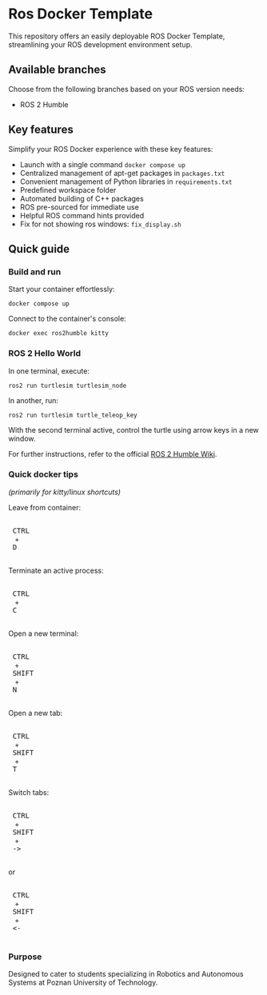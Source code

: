 # Ros Docker Template

This repository offers an easily deployable ROS Docker Template, streamlining your ROS development environment setup.

## Available branches

Choose from the following branches based on your ROS version needs:

- ROS 2 Humble

## Key features

Simplify your ROS Docker experience with these key features:

- Launch with a single command `docker compose up`
- Centralized management of apt-get packages in `packages.txt`
- Convenient management of Python libraries in `requirements.txt`
- Predefined workspace folder
- Automated building of C++ packages
- ROS pre-sourced for immediate use
- Helpful ROS command hints provided
- Fix for not showing ros windows: `fix_display.sh`

## Quick guide

### Build and run

Start your container effortlessly:

```
docker compose up
```

Connect to the container's console:

```
docker exec ros2humble kitty
```

### ROS 2 Hello World

In one terminal, execute:

```
ros2 run turtlesim turtlesim_node
```

In another, run:

```
ros2 run turtlesim turtle_teleop_key
```

With the second terminal active, control the turtle using arrow keys in a new window. <br>

For further instructions, refer to the official [ROS 2 Humble Wiki](https://docs.ros.org/en/humble/index.html).

### Quick docker tips

*(primarily for kitty/linux shortcuts)*

Leave from container:

<kbd> <br> CTRL <br> </kbd> + <kbd> <br> D <br> </kbd>

Terminate an active process:

<kbd> <br> CTRL <br> </kbd> + <kbd> <br> C <br> </kbd>

Open a new terminal:

<kbd> <br> CTRL <br> </kbd> + <kbd> <br> SHIFT <br> </kbd> + <kbd> <br> N <br> </kbd>

Open a new tab:

<kbd> <br> CTRL <br> </kbd> + <kbd> <br> SHIFT <br> </kbd> + <kbd> <br> T <br> </kbd>

Switch tabs:

<kbd> <br> CTRL <br> </kbd> + <kbd> <br> SHIFT <br> </kbd> + <kbd> <br> -> <br> </kbd>

or

<kbd> <br> CTRL <br> </kbd> + <kbd> <br> SHIFT <br> </kbd> + <kbd> <br> <- <br> </kbd>

### Purpose

Designed to cater to students specializing in Robotics and Autonomous Systems at Poznan University of Technology.
